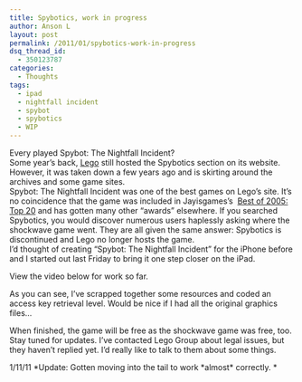```yaml
---
title: Spybotics, work in progress
author: Anson L
layout: post
permalink: /2011/01/spybotics-work-in-progress
dsq_thread_id:
  - 350123787
categories:
  - Thoughts
tags:
  - ipad
  - nightfall incident
  - spybot
  - spybotics
  - WIP
---
```

Every played Spybot: The Nightfall Incident?  
Some year&#8217;s back, <a rel="nofollow" href="http://lego.com">Lego</a> still hosted the Spybotics section on its website. However, it was taken down a few years ago and is skirting around the archives and some game sites.  
Spybot: The Nightfall Incident was one of the best games on Lego&#8217;s site. It&#8217;s no coincidence that the game was included in Jayisgames&#8217;s  <a rel="nofollow" href="http://jayisgames.com/archives/2006/01/best_of_2005_top20.php">Best of 2005: Top 20</a> and has gotten many other &#8220;awards&#8221; elsewhere. If you searched Spybotics, you would discover numerous users haplessly asking where the shockwave game went. They are all given the same answer: Spybotics is discontinued and Lego no longer hosts the game.  
I&#8217;d thought of creating &#8220;Spybot: The Nightfall Incident&#8221; for the iPhone before and I started out last Friday to bring it one step closer on the iPad.

View the video below for work so far.  
  
As you can see, I&#8217;ve scrapped together some resources and coded an access key retrieval level. Would be nice if I had all the original graphics files&#8230;

<p style="text-align: center;">
  <!--more Read More → -->
</p>

When finished, the game will be free as the shockwave game was free, too. Stay tuned for updates. I&#8217;ve contacted Lego Group about legal issues, but they haven&#8217;t replied yet. I&#8217;d really like to talk to them about some things.

1/11/11 *Update: Gotten moving into the tail to work \*almost\* correctly. *